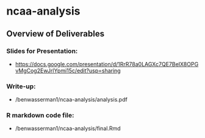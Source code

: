 # ncaa-analysis

## Overview of Deliverables

### Slides for Presentation: 
  - https://docs.google.com/presentation/d/1RrR78a0LAGXc7QE7BeIX8OPGvMgCog2EwJrlYpmi15c/edit?usp=sharing

### Write-up: 
  - /benwasserman1/ncaa-analysis/analysis.pdf

### R markdown code file: 
  - /benwasserman1/ncaa-analysis/final.Rmd
